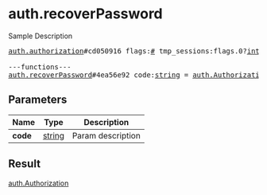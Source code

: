 # auth.recoverPassword

Sample Description

<pre>
<a href="../constructor/auth.authorization.md">auth.authorization</a>#cd050916 flags:<a href="../type/#.md">#</a> tmp_sessions:flags.0?<a href="../type/int.md">int</a> user:<a href="../type/User.md">User</a> = <a href="../type/auth.Authorization.md">auth.Authorization</a>;

---functions---
<a href="../method/auth.recoverPassword.md">auth.recoverPassword</a>#4ea56e92 code:<a href="../type/string.md">string</a> = <a href="../type/auth.Authorization.md">auth.Authorization</a>;</pre>
## Parameters

| Name | Type | Description |
|------|:----:|-------------|
| **code** | <a href="../type/string.md">string</a> | Param description |

## Result

<a href="../type/auth.Authorization.md">auth.Authorization</a>

